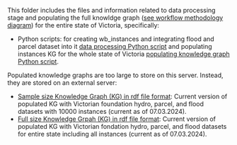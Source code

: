 ﻿This folder includes the files and information related to data processing stage and populating the full knowldge graph ([see workflow methodology diagram](methodology_workflow.svg)) for the entire state of Victoria, specifically: 

- Python scripts: for creating wb_instances and integrating flood and parcel dataset into it [data processing Python script](data_processing_Python_script.py) and populating instances KG for the whole state of Victoria [populating knowledge graph Python script](populating_knowledge_graph_Python_script.py). 

Populated knowledge graphs are too large to store on this server. Instead, they are stored on an external server:
- [Sample size Knowledge Graph (KG) in rdf file format](https://teams.microsoft.com/l/message/19:49910444-7427-4758-a84d-5b25d4f6f934_4bb86b96-3ed8-46f0-b5ba-b242c842e583@unq.gbl.spaces/1729215098087?context=%7B%22contextType%22%3A%22chat%22%7D): Current version of populated KG with Victorian foundation hydro, parcel, and flood datasets with 10000 instances (current as of 07.03.2024).
- [Full size Knowledge Grpah (KG) in rdf file format](https://www.dropbox.com/scl/fi/g8eyvn2upfhck31nfe84z/KG240307.rdf?rlkey=1nnao18gsm7dygrdui1q63pir&st=fsiayzir&dl=0): Current version of populated KG with Victorian fondation hydro, parcel, and flood datasets for entire state including all instances (current as of 07.03.2024).
